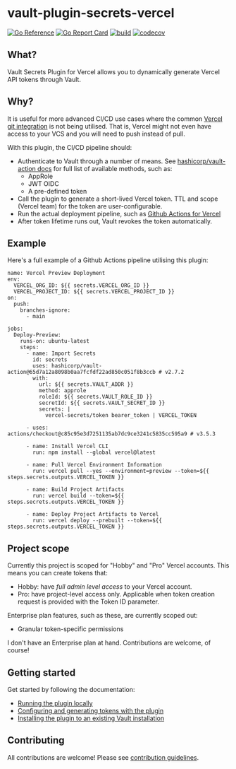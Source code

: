 # vault-plugin-secrets-vercel

[![Go Reference](https://pkg.go.dev/badge/github.com/thevilledev/vault-plugin-secrets-vercel.svg)](https://pkg.go.dev/github.com/thevilledev/vault-plugin-secrets-vercel)
[![Go Report Card](https://goreportcard.com/badge/github.com/thevilledev/vault-plugin-secrets-vercel)](https://goreportcard.com/report/github.com/thevilledev/vault-plugin-secrets-vercel)
[![build](https://github.com/thevilledev/vault-plugin-secrets-vercel/actions/workflows/build.yml/badge.svg)](https://github.com/thevilledev/vault-plugin-secrets-vercel/actions/workflows/build.yml)
[![codecov](https://codecov.io/gh/thevilledev/vault-plugin-secrets-vercel/branch/main/graph/badge.svg?token=BD9RMDI33W)](https://codecov.io/gh/thevilledev/vault-plugin-secrets-vercel)

## What?

Vault Secrets Plugin for Vercel allows you to dynamically generate Vercel API tokens through Vault.

## Why?

It is useful for more advanced CI/CD use cases where the common
[Vercel git integration](https://vercel.com/docs/concepts/deployments/git/vercel-for-github) is not being utilised. That is, Vercel might not even have access to your VCS and you will need to push instead of pull.

With this plugin, the CI/CD pipeline should:

- Authenticate to Vault through a number of means. See [hashicorp/vault-action docs](https://github.com/hashicorp/vault-action#authentication-methods) for full list of available methods, such as:
    - AppRole
    - JWT OIDC
    - A pre-defined token
- Call the plugin to generate a short-lived Vercel token. TTL and scope (Vercel team) for the token are user-configurable.
- Run the actual deployment pipeline, such as [Github Actions for Vercel](https://vercel.com/guides/how-can-i-use-github-actions-with-vercel)
- After token lifetime runs out, Vault revokes the token automatically.

## Example

Here's a full example of a Github Actions pipeline utilising this plugin:

```
name: Vercel Preview Deployment
env:
  VERCEL_ORG_ID: ${{ secrets.VERCEL_ORG_ID }}
  VERCEL_PROJECT_ID: ${{ secrets.VERCEL_PROJECT_ID }}
on:
  push:
    branches-ignore:
      - main

jobs:
  Deploy-Preview:
    runs-on: ubuntu-latest
    steps:
      - name: Import Secrets
        id: secrets
        uses: hashicorp/vault-action@65d7a12a8098b0aa7fcfdf22ad850c051f8b3ccb # v2.7.2
        with:
          url: ${{ secrets.VAULT_ADDR }}
          method: approle
          roleId: ${{ secrets.VAULT_ROLE_ID }}
          secretId: ${{ secrets.VAULT_SECRET_ID }}
          secrets: |
            vercel-secrets/token bearer_token | VERCEL_TOKEN

      - uses: actions/checkout@c85c95e3d7251135ab7dc9ce3241c5835cc595a9 # v3.5.3

      - name: Install Vercel CLI
        run: npm install --global vercel@latest

      - name: Pull Vercel Environment Information
        run: vercel pull --yes --environment=preview --token=${{ steps.secrets.outputs.VERCEL_TOKEN }}

      - name: Build Project Artifacts
        run: vercel build --token=${{ steps.secrets.outputs.VERCEL_TOKEN }}

      - name: Deploy Project Artifacts to Vercel
        run: vercel deploy --prebuilt --token=${{ steps.secrets.outputs.VERCEL_TOKEN }}
```

## Project scope

Currently this project is scoped for "Hobby" and "Pro" Vercel accounts. This means you can create tokens that:

- Hobby: have *full admin level access* to your Vercel account.
- Pro: have project-level access only. Applicable when token creation request is provided with the Token ID parameter.

Enterprise plan features, such as these, are currently scoped out:

- Granular token-specific permissions

I don't have an Enterprise plan at hand. Contributions are welcome, of course!

## Getting started

Get started by following the documentation:

- [Running the plugin locally](./docs/development.md)
- [Configuring and generating tokens with the plugin](./docs/configuration.md)
- [Installing the plugin to an existing Vault installation](./docs/install.md)

## Contributing

All contributions are welcome! Please see [contribution guidelines](./CONTRIBUTING.md).
